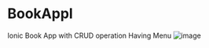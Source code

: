 # BookAppI
Ionic Book App with CRUD operation 
Having Menu 
![image](https://user-images.githubusercontent.com/94365039/153640573-1cc58d3a-8675-4992-bc52-6b3694bef045.png)
